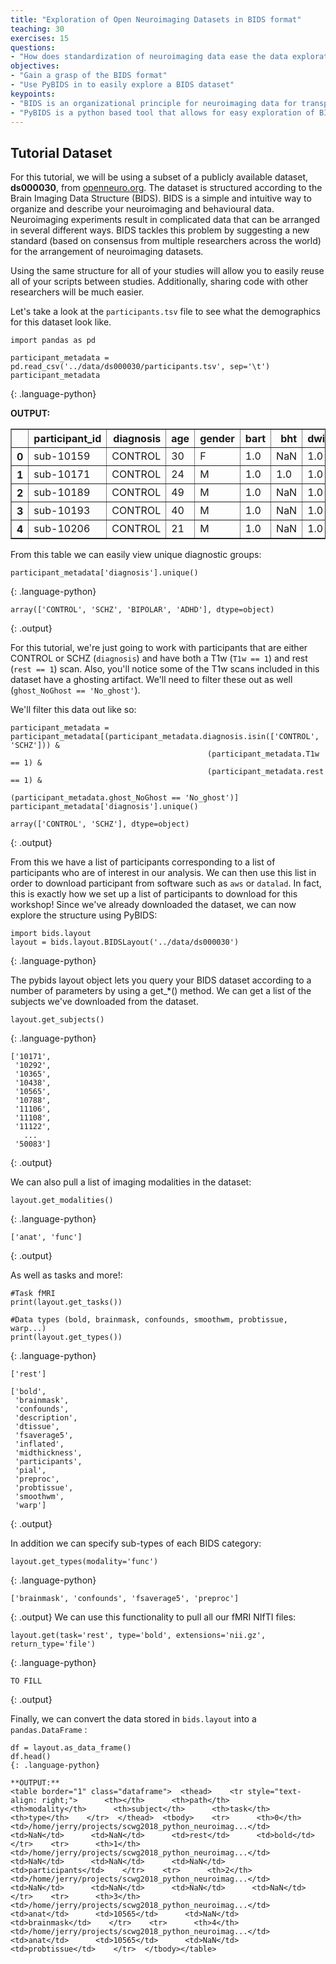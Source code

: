 ```yaml
---
title: "Exploration of Open Neuroimaging Datasets in BIDS format"
teaching: 30
exercises: 15
questions:
- "How does standardization of neuroimaging data ease the data exploration process"
objectives:
- "Gain a grasp of the BIDS format"
- "Use PyBIDS in to easily explore a BIDS dataset"
keypoints:
- "BIDS is an organizational principle for neuroimaging data for transparent data sharing"
- "PyBIDS is a python based tool that allows for easy exploration of BIDS-formatted neuroimaging data"
---
```



## Tutorial Dataset
For this tutorial, we will be using a subset of a publicly available dataset, **ds000030**, from [openneuro.org](https://openneuro.org/datasets/ds000030). The dataset is structured according to the Brain Imaging Data Structure (BIDS). BIDS is a simple and intuitive way to organize and describe your neuroimaging and behavioural data. Neuroimaging experiments result in complicated data that can be arranged in several different ways. BIDS tackles this problem by suggesting a new standard (based on consensus from multiple researchers across the world) for the arrangement of neuroimaging datasets.

Using the same structure for all of your studies will allow you to easily reuse all of your scripts between studies. Additionally, sharing code with other researchers will be much easier.

Let's take a look at the `participants.tsv` file to see what the demographics for this dataset look like.

~~~
import pandas as pd

participant_metadata = pd.read_csv('../data/ds000030/participants.tsv', sep='\t')
participant_metadata
~~~
{: .language-python}

**OUTPUT:**
<table border="1" class="dataframe">  <thead>    <tr style="text-align: right;">      <th></th>      <th>participant_id</th>      <th>diagnosis</th>      <th>age</th>      <th>gender</th>      <th>bart</th>      <th>bht</th>     <th>dwi</th>      <th>pamenc</th>      <th>pamret</th>      <th>rest</th>      <th>scap</th>      <th>stopsignal</th>      <th>T1w</th>      <th>taskswitch</th>      <th>ScannerSerialNumber</th>      <th>ghost_NoGhost</th>    </tr>  </thead>  <tbody>    <tr>      <th>0</th>      <td>sub-10159</td>     <td>CONTROL</td>      <td>30</td>      <td>F</td>      <td>1.0</td>      <td>NaN</td>      <td>1.0</td>      <td>NaN</td>      <td>NaN</td>      <td>1.0</td>      <td>1.0</td>      <td>1.0</td>      <td>1.0</td>      <td>1.0</td>      <td>35343.0</td>      <td>No_ghost</td>    </tr>    <tr>      <th>1</th>      <td>sub-10171</td>      <td>CONTROL</td>      <td>24</td>      <td>M</td>      <td>1.0</td>      <td>1.0</td>      <td>1.0</td>      <td>NaN</td>      <td>NaN</td>      <td>1.0</td>      <td>1.0</td>      <td>1.0</td>      <td>1.0</td>      <td>1.0</td>      <td>35343.0</td>      <td>No_ghost</td>    </tr>    <tr>      <th>2</th>      <td>sub-10189</td>      <td>CONTROL</td>      <td>49</td>      <td>M</td>      <td>1.0</td>      <td>NaN</td>      <td>1.0</td>      <td>NaN</td>      <td>NaN</td>      <td>1.0</td>      <td>1.0</td>      <td>1.0</td>      <td>1.0</td>      <td>1.0</td>      <td>35343.0</td>      <td>No_ghost</td>    </tr>    <tr>      <th>3</th>      <td>sub-10193</td>      <td>CONTROL</td>      <td>40</td>      <td>M</td>      <td>1.0</td>      <td>NaN</td>      <td>1.0</td>      <td>NaN</td>      <td>NaN</td>      <td>NaN</td>      <td>NaN</td>      <td>NaN</td>      <td>1.0</td>      <td>NaN</td>      <td>35343.0</td>      <td>No_ghost</td>    </tr>    <tr>      <th>4</th>      <td>sub-10206</td>      <td>CONTROL</td>      <td>21</td>      <td>M</td>      <td>1.0</td>      <td>NaN</td>      <td>1.0</td>      <td>NaN</td>      <td>NaN</td>      <td>1.0</td>      <td>1.0</td>      <td>1.0</td>      <td>1.0</td>      <td>1.0</td>      <td>35343.0</td>      <td>No_ghost</td>    </tr>  </tbody></table>

From this table we can easily view unique diagnostic groups:

~~~
participant_metadata['diagnosis'].unique()
~~~
{: .language-python}

~~~
array(['CONTROL', 'SCHZ', 'BIPOLAR', 'ADHD'], dtype=object)
~~~
{: .output}

For this tutorial, we're just going to work with participants that are either CONTROL or SCHZ (`diagnosis`) and have both a T1w (`T1w == 1`) and rest (`rest == 1`) scan. Also, you'll notice some of the T1w scans included in this dataset have a ghosting artifact. We'll need to filter these out as well (`ghost_NoGhost == 'No_ghost'`).

We'll filter this data out like so:
~~~
participant_metadata = participant_metadata[(participant_metadata.diagnosis.isin(['CONTROL', 'SCHZ'])) &
                                            (participant_metadata.T1w == 1) &
                                            (participant_metadata.rest == 1) &
                                            (participant_metadata.ghost_NoGhost == 'No_ghost')]
participant_metadata['diagnosis'].unique()
~~~

~~~
array(['CONTROL', 'SCHZ'], dtype=object)
~~~
{: .output}

From this we have a list of participants corresponding to a list of participants who are of interest in our analysis. We can then use this list in order to download participant from software such as `aws` or `datalad`. In fact, this is exactly how we set up a list of participants to download for this workshop! Since we've already downloaded the dataset, we can now explore the structure using PyBIDS:

~~~
import bids.layout
layout = bids.layout.BIDSLayout('../data/ds000030')
~~~
{: .language-python}

The pybids layout object lets you query your BIDS dataset according to a number of parameters by using a get_*() method.
We can get a list of the subjects we've downloaded from the dataset.

~~~
layout.get_subjects()
~~~
{: .language-python}

~~~
['10171',
 '10292',
 '10365',
 '10438',
 '10565',
 '10788',
 '11106',
 '11108',
 '11122',
   ...
 '50083']
~~~
{: .output}

We can also pull a list of imaging modalities in the dataset:

~~~
layout.get_modalities()
~~~
{: .language-python}

~~~
['anat', 'func']
~~~
{: .output}

As well as tasks and more!:

~~~
#Task fMRI
print(layout.get_tasks())

#Data types (bold, brainmask, confounds, smoothwm, probtissue, warp...)
print(layout.get_types())
~~~
{: .language-python}

~~~
['rest']

['bold',
 'brainmask',
 'confounds',
 'description',
 'dtissue',
 'fsaverage5',
 'inflated',
 'midthickness',
 'participants',
 'pial',
 'preproc',
 'probtissue',
 'smoothwm',
 'warp']
~~~
{: .output}


In addition we can specify sub-types of each BIDS category:

~~~
layout.get_types(modality='func')
~~~
{: .language-python}

~~~
['brainmask', 'confounds', 'fsaverage5', 'preproc']
~~~
{: .output}
We can use this functionality to pull all our fMRI NIfTI files:

~~~
layout.get(task='rest', type='bold', extensions='nii.gz', return_type='file')
~~~
{: .language-python}
~~~
TO FILL
~~~
{: .output}

Finally, we can convert the data stored in `bids.layout` into a `pandas.DataFrame` :

~~~
df = layout.as_data_frame()
df.head()
{: .language-python}

**OUTPUT:**
<table border="1" class="dataframe">  <thead>    <tr style="text-align: right;">      <th></th>      <th>path</th>      <th>modality</th>      <th>subject</th>      <th>task</th>      <th>type</th>    </tr>  </thead>  <tbody>    <tr>      <th>0</th>      <td>/home/jerry/projects/scwg2018_python_neuroimag...</td>      <td>NaN</td>      <td>NaN</td>      <td>rest</td>      <td>bold</td>    </tr>    <tr>      <th>1</th>      <td>/home/jerry/projects/scwg2018_python_neuroimag...</td>      <td>NaN</td>      <td>NaN</td>      <td>NaN</td>      <td>participants</td>    </tr>    <tr>      <th>2</th>      <td>/home/jerry/projects/scwg2018_python_neuroimag...</td>      <td>NaN</td>      <td>NaN</td>      <td>NaN</td>      <td>NaN</td>    </tr>    <tr>      <th>3</th>      <td>/home/jerry/projects/scwg2018_python_neuroimag...</td>      <td>anat</td>      <td>10565</td>      <td>NaN</td>      <td>brainmask</td>    </tr>    <tr>      <th>4</th>      <td>/home/jerry/projects/scwg2018_python_neuroimag...</td>      <td>anat</td>      <td>10565</td>      <td>NaN</td>      <td>probtissue</td>    </tr>  </tbody></table>
